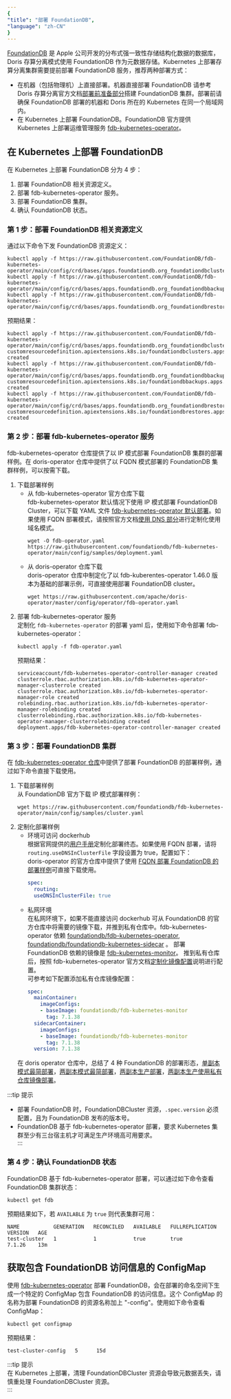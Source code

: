 ```yaml
---
{
"title": "部署 FoundationDB",
"language": "zh-CN"
}
---
```


[FoundationDB](https://apple.github.io/foundationdb/#overview) 是 Apple 公司开发的分布式强一致性存储结构化数据的数据库，Doris 存算分离模式使用 FoundationDB 作为元数据存储。Kubernetes 上部署存算分离集群需要提前部署 FoundationDB 服务，推荐两种部署方式：
- 在机器（包括物理机）上直接部署。机器直接部署 FoundationDB 请参考 Doris 存算分离官方文档[部署前准备部分](../../../compute-storage-decoupled/before-deployment)搭建 FoundationDB 集群。部署前请确保 FoundationDB 部署的机器和 Doris 所在的 Kubernetes 在同一个局域网内。
- 在 Kubernetes 上部署 FoundationDB。FoundationDB 官方提供 Kubernetes 上部署运维管理服务 [fdb-kubernetes-operator](https://github.com/FoundationDB/fdb-kubernetes-operator)。  

## 在 Kubernetes 上部署 FoundationDB
在 Kubernetes 上部署 FoundationDB 分为 4 步：
1. 部署 FoundationDB 相关资源定义。  
2. 部署 fdb-kubernetes-operator 服务。  
3. 部署 FoundationDB 集群。  
4. 确认 FoundationDB 状态。 

### 第 1 步：部署 FoundationDB 相关资源定义
通过以下命令下发 FoundationDB 资源定义：
```shell
kubectl apply -f https://raw.githubusercontent.com/FoundationDB/fdb-kubernetes-operator/main/config/crd/bases/apps.foundationdb.org_foundationdbclusters.yaml
kubectl apply -f https://raw.githubusercontent.com/FoundationDB/fdb-kubernetes-operator/main/config/crd/bases/apps.foundationdb.org_foundationdbbackups.yaml
kubectl apply -f https://raw.githubusercontent.com/FoundationDB/fdb-kubernetes-operator/main/config/crd/bases/apps.foundationdb.org_foundationdbrestores.yaml
```
预期结果：
```shell
kubectl apply -f https://raw.githubusercontent.com/FoundationDB/fdb-kubernetes-operator/main/config/crd/bases/apps.foundationdb.org_foundationdbclusters.yaml
customresourcedefinition.apiextensions.k8s.io/foundationdbclusters.apps.foundationdb.org created
kubectl apply -f https://raw.githubusercontent.com/FoundationDB/fdb-kubernetes-operator/main/config/crd/bases/apps.foundationdb.org_foundationdbbackups.yaml
customresourcedefinition.apiextensions.k8s.io/foundationdbbackups.apps.foundationdb.org created
kubectl apply -f https://raw.githubusercontent.com/FoundationDB/fdb-kubernetes-operator/main/config/crd/bases/apps.foundationdb.org_foundationdbrestores.yaml
customresourcedefinition.apiextensions.k8s.io/foundationdbrestores.apps.foundationdb.org created
```

### 第 2 步：部署 fdb-kubernetes-operator 服务
fdb-kubernetes-operator 仓库提供了以 IP 模式部署 FoundationDB 集群的部署样例。在 doris-operator 仓库中提供了以 FQDN 模式部署的 FoundationDB 集群样例，可以按需下载。
1. 下载部署样例
    - 从 fdb-kubernetes-operator 官方仓库下载  
    fdb-kubernetes-operator 默认情况下使用 IP 模式部署 FoundationDB Cluster，可以下载 YAML 文件 [fdb-kubernetes-operator 默认部署](https://raw.githubusercontent.com/foundationdb/fdb-kubernetes-operator/main/config/samples/deployment.yaml)。如果使用 FQDN 部署模式，请按照官方文档[使用 DNS 部分](https://github.com/FoundationDB/fdb-kubernetes-operator/blob/main/docs/manual/customization.md#using-dns)进行定制化使用域名模式。
      ```shell
      wget -O fdb-operator.yaml https://raw.githubusercontent.com/foundationdb/fdb-kubernetes-operator/main/config/samples/deployment.yaml
      ```
    - 从 doris-operator 仓库下载  
    doris-operator 仓库中制定化了以 fdb-kuberentes-operator 1.46.0 版本为基础的部署示例，可直接使用部署 FoundationDB cluster。
      ```shell
      wget https://raw.githubusercontent.com/apache/doris-operator/master/config/operator/fdb-operator.yaml
      ```
2. 部署 fdb-kubernetes-operator 服务  
    定制化 `fdb-kubernetes-operator` 的部署 yaml 后，使用如下命令部署 fdb-kubernetes-operator：
    ```shell
    kubectl apply -f fdb-operator.yaml
    ```
    预期结果：
    ```shell
    serviceaccount/fdb-kubernetes-operator-controller-manager created
    clusterrole.rbac.authorization.k8s.io/fdb-kubernetes-operator-manager-clusterrole created
    clusterrole.rbac.authorization.k8s.io/fdb-kubernetes-operator-manager-role created
    rolebinding.rbac.authorization.k8s.io/fdb-kubernetes-operator-manager-rolebinding created
    clusterrolebinding.rbac.authorization.k8s.io/fdb-kubernetes-operator-manager-clusterrolebinding created
    deployment.apps/fdb-kubernetes-operator-controller-manager created
    ```
### 第 3 步：部署 FoundationDB 集群
在 [fdb-kubernetes-operator 仓库](https://github.com/FoundationDB/fdb-kubernetes-operator/blob/main/config/samples/cluster.yaml)中提供了部署 FoundationDB 的部署样例，通过如下命令直接下载使用。
1. 下载部署样例  
    从 FoundationDB 官方下载 IP 模式部署样例：
    ```shell
    wget https://raw.githubusercontent.com/foundationdb/fdb-kubernetes-operator/main/config/samples/cluster.yaml
    ```
2. 定制化部署样例
    - 环境可访问 dockerhub  
    根据官网提供的[用户手册](https://github.com/FoundationDB/fdb-kubernetes-operator/blob/main/docs/manual/index.md)定制化部署终态。如果使用 FQDN 部署，请将 `routing.useDNSInClusterFile` 字段设置为 true，配置如下：  
    doris-operator 的官方仓库中提供了使用 [FQDN 部署 FoundationDB 的部署样例](https://github.com/apache/doris-operator/blob/master/doc/examples/disaggregated/fdb/)可直接下载使用。
      ```yaml
      spec:
        routing:
        useDNSInClusterFile: true
      ```
    - 私网环境  
    在私网环境下，如果不能直接访问 dockerhub 可从 FoundationDB 的官方仓库中将需要的镜像下载，并推到私有仓库中。fdb-kubernetes-operator 依赖 [foundationdb/fdb-kubernetes-operator](https://hub.docker.com/r/foundationdb/fdb-kubernetes-operator), [foundationdb/foundationdb-kubernetes-sidecar](https://hub.docker.com/r/foundationdb/foundationdb-kubernetes-sidecar) 。
    部署 FoundationDB 依赖的镜像是 [fdb-kubernetes-monitor](https://hub.docker.com/r/foundationdb/fdb-kubernetes-monitor/tags)。
    推到私有仓库后，按照 fdb-kubernetes-operator 官方文档[定制化镜像配置](https://github.com/FoundationDB/fdb-kubernetes-operator/blob/main/docs/manual/customization.md#customizing-the-foundationdb-image)说明进行配置。  
    可参考如下配置添加私有仓库镜像配置：
      ```yaml
      spec:
        mainContainer:
          imageConfigs:
          - baseImage: foundationdb/fdb-kubernetes-monitor
            tag: 7.1.38
        sidecarContainer:
          imageConfigs:
          - baseImage: foundationdb/fdb-kubernetes-monitor
            tag: 7.1.38
        version: 7.1.38
      ```
    在 doris operator 仓库中，总结了 4 种 FoundationDB 的部署形态，[单副本模式最简部署](https://raw.githubusercontent.com/apache/doris-operator/refs/heads/master/doc/examples/disaggregated/fdb/cluster-single.yaml)，[两副本模式最简部署](https://raw.githubusercontent.com/apache/doris-operator/refs/heads/master/doc/examples/disaggregated/fdb/cluster.yaml)，[两副本生产部署](https://raw.githubusercontent.com/apache/doris-operator/refs/heads/master/doc/examples/disaggregated/fdb/fdb_product.yaml)，[两副本生产使用私有仓库镜像部署](https://raw.githubusercontent.com/apache/doris-operator/refs/heads/master/doc/examples/disaggregated/fdb/fdb_product_private_env.yaml)。

:::tip 提示
- 部署 FoundationDB 时，FoundationDBCluster 资源，`.spec.version` 必须配置，且为 FoundationDB 发布的版本号。
- FoundationDB 基于 fdb-kubernetes-operator 部署，要求 Kubernetes 集群至少有三台宿主机才可满足生产环境高可用要求。  
:::

### 第 4 步：确认 FoundationDB 状态
FoundationDB 基于 fdb-kubernetes-operator 部署，可以通过如下命令查看 FoundationDB 集群状态：
```shell
kubectl get fdb
```
预期结果如下，若 `AVAILABLE` 为 `true` 则代表集群可用：
```shell
NAME           GENERATION   RECONCILED   AVAILABLE   FULLREPLICATION   VERSION   AGE
test-cluster   1            1            true        true              7.1.26    13m
```
## 获取包含 FoundationDB 访问信息的 ConfigMap
使用 [fdb-kubernetes-operator](https://github.com/FoundationDB/fdb-kubernetes-operator) 部署 FoundationDB，会在部署的命名空间下生成一个特定的 ConfigMap 包含 FoundationDB 的访问信息。这个 ConfigMap 的名称为部署 FoundationDB 的资源名称加上 "-config"。使用如下命令查看 ConfigMap：
```shell
kubectl get configmap
```
预期结果：
```shell
test-cluster-config   5      15d
```

:::tip 提示  
在 Kubernetes 上部署，清理 FoundationDBCluster 资源会导致元数据丢失，请慎重处理 FoundationDBCluster 资源。  
:::

